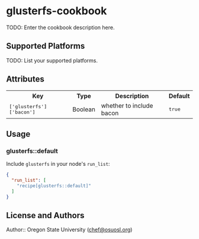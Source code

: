 # glusterfs-cookbook

TODO: Enter the cookbook description here.

## Supported Platforms

TODO: List your supported platforms.

## Attributes

<table>
  <tr>
    <th>Key</th>
    <th>Type</th>
    <th>Description</th>
    <th>Default</th>
  </tr>
  <tr>
    <td><tt>['glusterfs']['bacon']</tt></td>
    <td>Boolean</td>
    <td>whether to include bacon</td>
    <td><tt>true</tt></td>
  </tr>
</table>

## Usage

### glusterfs::default

Include `glusterfs` in your node's `run_list`:

```json
{
  "run_list": [
    "recipe[glusterfs::default]"
  ]
}
```

## License and Authors

Author:: Oregon State University (<chef@osuosl.org>)
